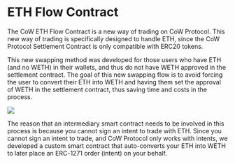 # ETH Flow Contract

The CoW ETH Flow Contract is a new way of trading on CoW Protocol. This new way of trading is specifically designed to handle ETH, since the CoW Protocol Settlement Contract is only compatible with ERC20 tokens.

This new swapping method was developed for those users who have ETH (and no WETH) in their wallets, and thus do not have WETH approved in the settlement contract. The goal of this new swapping flow is to avoid forcing the user to convert their ETH into WETH and having them set the approval of WETH in the settlement contract, thus saving time and costs in the process.

![](https://cdn-images-1.medium.com/max/1600/0*3_pVJhfBelMB--Tf)

The reason that an intermediary smart contract needs to be involved in this process is because you cannot sign an intent to trade with ETH. Since you cannot sign an intent to trade, and CoW Protocol only works with intents, we developed a custom smart contract that auto-converts your ETH into WETH to later place an ERC-1271 order (intent) on your behalf.
